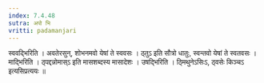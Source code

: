 ```yaml
---
index: 7.4.48
sutra: अपो भि
vritti: padamanjari
---
```


 स्ववद्भिरिति । अवतेरसुन्, शोभनमवो येषां ते स्ववसः । ठ्तुऽ इति सौत्रो धातुः, स्वन्तवो येषां ते स्वतवसः । माद्भिरिति । ठ्पद्दन्नोमास्ऽ इति मासशब्दस्य मासादेशः । उषद्भिरिति । ठ्मिथुनेऽसिःऽ, ठ्वसेः किञ्चऽ इत्यसिप्रत्ययः ॥